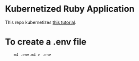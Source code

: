 
# Kubernetized Ruby Application

This repo kubernetizes [this tutorial](https://semaphoreci.com/community/tutorials/dockerizing-a-ruby-on-rails-application).


# To create a .env file

        m4 .env.m4 > .env
